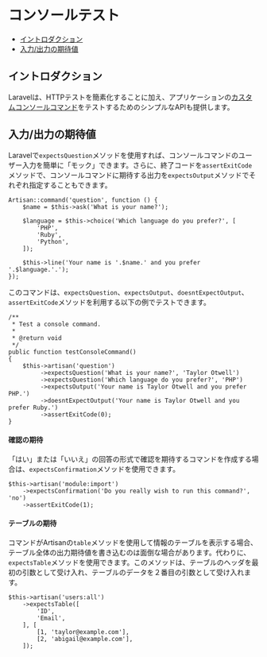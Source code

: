# コンソールテスト

- [イントロダクション](#introduction)
- [入力/出力の期待値](#input-output-expectations)

<a name="introduction"></a>
## イントロダクション

Laravelは、HTTPテストを簡素化することに加え、アプリケーションの[カスタムコンソールコマンド](/docs/{{version}}/artisan)をテストするためのシンプルなAPIも提供します。

<a name="input-output-expectations"></a>
## 入力/出力の期待値

Laravelで`expectsQuestion`メソッドを使用すれば、コンソールコマンドのユーザー入力を簡単に「モック」できます。さらに、終了コードを`assertExitCode`メソッドで、コンソールコマンドに期待する出力を`expectsOutput`メソッドでそれぞれ指定することもできます。

    Artisan::command('question', function () {
        $name = $this->ask('What is your name?');

        $language = $this->choice('Which language do you prefer?', [
            'PHP',
            'Ruby',
            'Python',
        ]);

        $this->line('Your name is '.$name.' and you prefer '.$language.'.');
    });

このコマンドは、`expectsQuestion`、`expectsOutput`、`doesntExpectOutput`、`assertExitCode`メソッドを利用する以下の例でテストできます。

    /**
     * Test a console command.
     *
     * @return void
     */
    public function testConsoleCommand()
    {
        $this->artisan('question')
             ->expectsQuestion('What is your name?', 'Taylor Otwell')
             ->expectsQuestion('Which language do you prefer?', 'PHP')
             ->expectsOutput('Your name is Taylor Otwell and you prefer PHP.')
             ->doesntExpectOutput('Your name is Taylor Otwell and you prefer Ruby.')
             ->assertExitCode(0);
    }

<a name="confirmation-expectations"></a>
#### 確認の期待

「はい」または「いいえ」の回答の形式で確認を期待するコマンドを作成する場合は、`expectsConfirmation`メソッドを使用できます。

    $this->artisan('module:import')
        ->expectsConfirmation('Do you really wish to run this command?', 'no')
        ->assertExitCode(1);

<a name="table-expectations"></a>
#### テーブルの期待

コマンドがArtisanの`table`メソッドを使用して情報のテーブルを表示する場合、テーブル全体の出力期待値を書き込むのは面倒な場合があります。代わりに、`expectsTable`メソッドを使用できます。このメソッドは、テーブルのヘッダを最初の引数として受け入れ、テーブルのデータを２番目の引数として受け入れます。

    $this->artisan('users:all')
        ->expectsTable([
            'ID',
            'Email',
        ], [
            [1, 'taylor@example.com'],
            [2, 'abigail@example.com'],
        ]);
